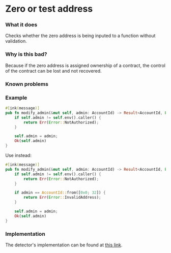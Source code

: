 # Zero or test address

### What it does
Checks whether the zero address is being inputed to a function without validation.

### Why is this bad?
Because if the zero address is assigned ownership of a contract, the control of the contract can be lost and not recovered.

### Known problems

### Example

```rust
#[ink(message)]
pub fn modify_admin(&mut self, admin: AccountId) -> Result<AccountId, Error> {
    if self.admin != self.env().caller() {
        return Err(Error::NotAuthorized);
    }

    self.admin = admin;
    Ok(self.admin)
}
```


Use instead:
```rust
#[ink(message)]
pub fn modify_admin(&mut self, admin: AccountId) -> Result<AccountId, Error> {
    if self.admin != self.env().caller() {
        return Err(Error::NotAuthorized);
    }

    if admin == AccountId::from([0x0; 32]) {
        return Err(Error::InvalidAddress);
    }

    self.admin = admin;
    Ok(self.admin)
}
```

### Implementation

The detector's implementation can be found at [this link](https://github.com/CoinFabrik/scout/tree/main/detectors/zero-or-test-address).
